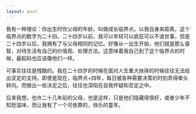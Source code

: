 ```yaml
---
layout: post
---
```


我有一种理论：你出生时你父母的年龄，叫做成长临界点。以我自身来距离，这个临界点的数字为二十四。二十四岁以前，我可以年轻可以疯狂可以不谙世事，但是二十四岁以后，我拥有了与父母相同的记忆。好像从一出生开始，他们就是那么睿智，对待生活有自己的价值观、处理方法。这意味着我自己到了这个临界点的时候，最起码也应该像他们一样。

可事实往往是残酷的。我在二十四岁的时候在面对人生重大抉择的时候往往无法给出坚定的支持。即使是现在，临界点+四年，每日被各种需要决策的时刻弄得晕头转向。而做出一些决定之后，往往也深陷在自我怀疑和否定之中。

后来我想，也许二十几年前的父母，也是这样，只是他们隐藏得很好，或者少年不知愁滋味，而让我有了一个可依靠的，快乐的童年。
